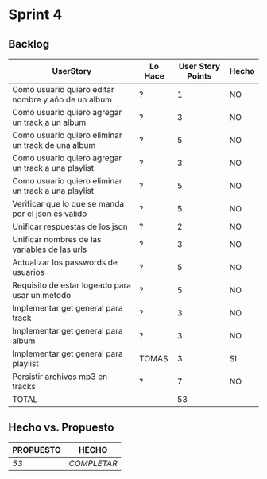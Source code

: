 # Sprint 4

## Backlog
 |UserStory|Lo Hace|User Story Points|Hecho|
 |---------|---------------|-------|-----|
 |Como usuario quiero editar nombre y año de un album|?|1|NO|
 |Como usuario quiero agregar un track a un album|?|3|NO|
 |Como usuario quiero eliminar un track de una album |?|5|NO|
 |Como usuario quiero agregar un track a una playlist |?|3|NO|
 |Como usuario quiero eliminar un track a una playlist|?|5|NO|
 |Verificar que lo que se manda por el json es valido|?|5|NO|
 |Unificar respuestas de los json|?|2|NO|
 |Unificar nombres de las variables de las urls|?|3|NO|
 |Actualizar los passwords de usuarios|?|5|NO|
 |Requisito de estar logeado para usar un metodo|?|5|NO|
 |Implementar get general para track|?|3|NO|
 |Implementar get general para album|?|3|NO|
 |Implementar get general para playlist|TOMAS|3|SI|
 |Persistir archivos mp3 en tracks|?|7|NO|
 |TOTAL||53|||


## Hecho vs. Propuesto

|PROPUESTO|HECHO|
|---|---|
|*53*|<span style="color:amarillo">*COMPLETAR*</span>